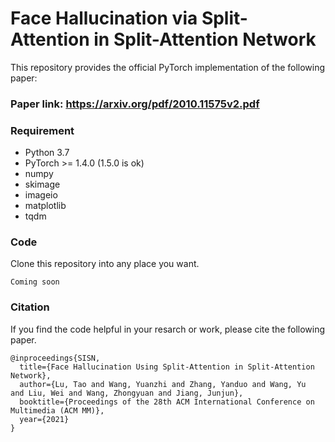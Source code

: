 # Face Hallucination via Split-Attention in Split-Attention Network

This repository provides the official PyTorch implementation of the following paper:

### Paper link: https://arxiv.org/pdf/2010.11575v2.pdf
### Requirement
* Python 3.7
* PyTorch >= 1.4.0 (1.5.0 is ok)
* numpy
* skimage
* imageio
* matplotlib
* tqdm
### Code
Clone this repository into any place you want.
```
Coming soon
```
### Citation
If you find the code helpful in your resarch or work, please cite the following paper.
```
@inproceedings{SISN,
  title={Face Hallucination Using Split-Attention in Split-Attention Network},
  author={Lu, Tao and Wang, Yuanzhi and Zhang, Yanduo and Wang, Yu  and Liu, Wei and Wang, Zhongyuan and Jiang, Junjun},
  booktitle={Proceedings of the 28th ACM International Conference on Multimedia (ACM MM)},
  year={2021}
}
```
